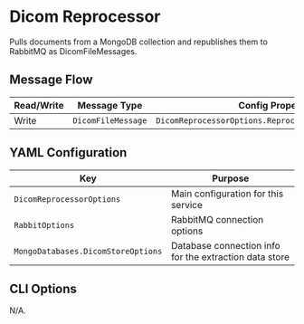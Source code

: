 # Dicom Reprocessor

Pulls documents from a MongoDB collection and republishes them to RabbitMQ as DicomFileMessages.

## Message Flow

| Read/Write | Message Type       | Config Property                                       |
| ---------- | ------------------ | ----------------------------------------------------- |
| Write      | `DicomFileMessage` | `DicomReprocessorOptions.ReprocessingProducerOptions` |

## YAML Configuration

| Key                                | Purpose                                                |
| ---------------------------------- | ------------------------------------------------------ |
| `DicomReprocessorOptions`          | Main configuration for this service                    |
| `RabbitOptions`                    | RabbitMQ connection options                            |
| `MongoDatabases.DicomStoreOptions` | Database connection info for the extraction data store |

## CLI Options

N/A.
